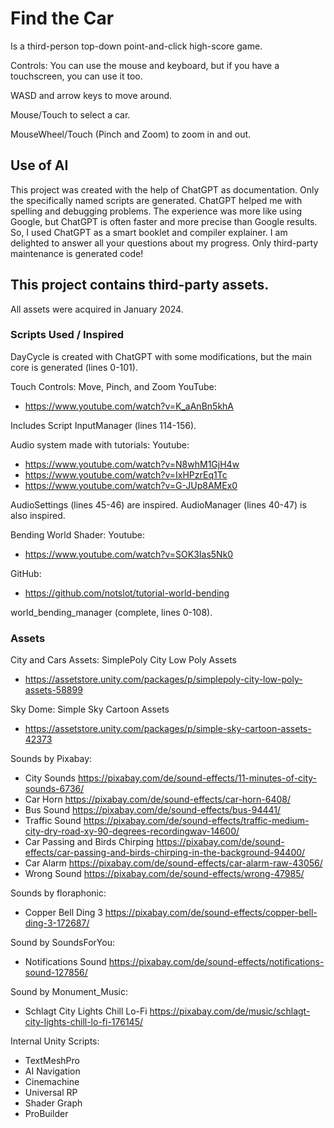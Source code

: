 # Find the Car

Is a third-person top-down point-and-click high-score game.

Controls: You can use the mouse and keyboard, but if you have a touchscreen, you can use it too.

WASD and arrow keys to move around.

Mouse/Touch to select a car.

MouseWheel/Touch (Pinch and Zoom) to zoom in and out.
## Use of AI
This project was created with the help of ChatGPT as documentation. Only the specifically named scripts are generated. ChatGPT helped me with spelling and debugging problems. The experience was more like using Google, but ChatGPT is often faster and more precise than Google results. So, I used ChatGPT as a smart booklet and compiler explainer. I am delighted to answer all your questions about my progress. Only third-party maintenance is generated code!

## This project contains third-party assets.

All assets were acquired in January 2024.

### Scripts Used / Inspired

DayCycle is created with ChatGPT with some modifications, but the main core is generated (lines 0-101).

Touch Controls: Move, Pinch, and Zoom
YouTube:
- https://www.youtube.com/watch?v=K_aAnBn5khA
  
Includes Script InputManager (lines 114-156).

Audio system made with tutorials:
Youtube:
- https://www.youtube.com/watch?v=N8whM1GjH4w
- https://www.youtube.com/watch?v=IxHPzrEq1Tc
- https://www.youtube.com/watch?v=G-JUp8AMEx0
  
AudioSettings (lines 45-46) are inspired.
AudioManager (lines 40-47) is also inspired.

Bending World Shader:
Youtube:
- https://www.youtube.com/watch?v=SOK3Ias5Nk0
  
GitHub:
- https://github.com/notslot/tutorial-world-bending
  
world_bending_manager (complete, lines 0-108).

### Assets
City and Cars Assets:
SimplePoly City Low Poly Assets
- https://assetstore.unity.com/packages/p/simplepoly-city-low-poly-assets-58899

Sky Dome:
Simple Sky Cartoon Assets
- https://assetstore.unity.com/packages/p/simple-sky-cartoon-assets-42373

Sounds by Pixabay:
- City Sounds https://pixabay.com/de/sound-effects/11-minutes-of-city-sounds-6736/
- Car Horn https://pixabay.com/de/sound-effects/car-horn-6408/
- Bus Sound https://pixabay.com/de/sound-effects/bus-94441/
- Traffic Sound https://pixabay.com/de/sound-effects/traffic-medium-city-dry-road-xy-90-degrees-recordingwav-14600/
- Car Passing and Birds Chirping https://pixabay.com/de/sound-effects/car-passing-and-birds-chirping-in-the-background-94400/
- Car Alarm https://pixabay.com/de/sound-effects/car-alarm-raw-43056/
- Wrong Sound https://pixabay.com/de/sound-effects/wrong-47985/

Sounds by floraphonic:
- Copper Bell Ding 3 https://pixabay.com/de/sound-effects/copper-bell-ding-3-172687/

Sound by SoundsForYou:
- Notifications Sound https://pixabay.com/de/sound-effects/notifications-sound-127856/

Sound by Monument_Music:
- Schlagt City Lights Chill Lo-Fi https://pixabay.com/de/music/schlagt-city-lights-chill-lo-fi-176145/

Internal Unity Scripts:
- TextMeshPro
- AI Navigation
- Cinemachine
- Universal RP
- Shader Graph
- ProBuilder

